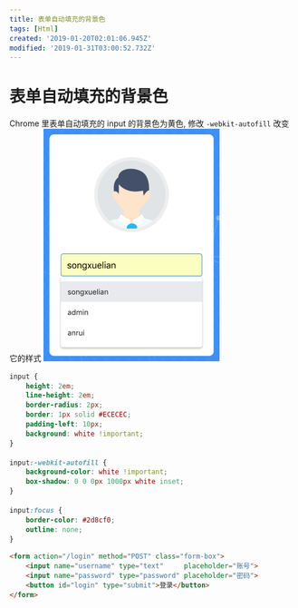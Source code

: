 ```yaml
---
title: 表单自动填充的背景色
tags: [Html]
created: '2019-01-20T02:01:06.945Z'
modified: '2019-01-31T03:00:52.732Z'
---
```


# 表单自动填充的背景色
Chrome 里表单自动填充的 input 的背景色为黄色, 修改 `-webkit-autofill` 改变它的样式
<img src="../attachments/autofill.png" width=311>

```css
input {
    height: 2em;
    line-height: 2em;
    border-radius: 2px;
    border: 1px solid #ECECEC;
    padding-left: 10px;
    background: white !important;
}

input:-webkit-autofill {
    background-color: white !important;
    box-shadow: 0 0 0px 1000px white inset;
}

input:focus {
    border-color: #2d8cf0;
    outline: none;
}
```
```html
<form action="/login" method="POST" class="form-box">
    <input name="username" type="text"     placeholder="账号">
    <input name="password" type="password" placeholder="密码">
    <button id="login" type="submit">登录</button>
</form>
```
